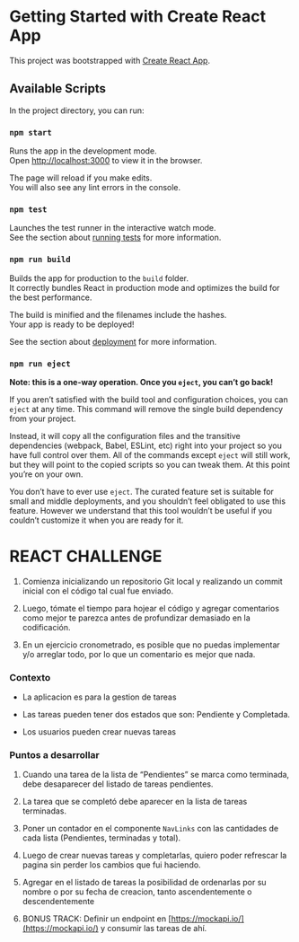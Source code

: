 # Getting Started with Create React App

This project was bootstrapped with [Create React App](https://github.com/facebook/create-react-app).

## Available Scripts

In the project directory, you can run:

### `npm start`

Runs the app in the development mode.\
Open [http://localhost:3000](http://localhost:3000) to view it in the browser.

The page will reload if you make edits.\
You will also see any lint errors in the console.

### `npm test`

Launches the test runner in the interactive watch mode.\
See the section about [running tests](https://facebook.github.io/create-react-app/docs/running-tests) for more information.

### `npm run build`

Builds the app for production to the `build` folder.\
It correctly bundles React in production mode and optimizes the build for the best performance.

The build is minified and the filenames include the hashes.\
Your app is ready to be deployed!

See the section about [deployment](https://facebook.github.io/create-react-app/docs/deployment) for more information.

### `npm run eject`

**Note: this is a one-way operation. Once you `eject`, you can’t go back!**

If you aren’t satisfied with the build tool and configuration choices, you can `eject` at any time. This command will remove the single build dependency from your project.

Instead, it will copy all the configuration files and the transitive dependencies (webpack, Babel, ESLint, etc) right into your project so you have full control over them. All of the commands except `eject` will still work, but they will point to the copied scripts so you can tweak them. At this point you’re on your own.

You don’t have to ever use `eject`. The curated feature set is suitable for small and middle deployments, and you shouldn’t feel obligated to use this feature. However we understand that this tool wouldn’t be useful if you couldn’t customize it when you are ready for it.

# REACT CHALLENGE

1. Comienza inicializando un repositorio Git local y realizando un commit inicial con el código tal cual fue enviado.

2. Luego, tómate el tiempo para hojear el código y agregar comentarios como mejor te parezca antes de profundizar demasiado en la codificación.

3. En un ejercicio cronometrado, es posible que no puedas implementar y/o arreglar todo, por lo que un comentario es mejor que nada.

### Contexto

- La aplicacion es para la gestion de tareas

- Las tareas pueden tener dos estados que son: Pendiente y Completada.

- Los usuarios pueden crear nuevas tareas

### Puntos a desarrollar

1. Cuando una tarea de la lista de “Pendientes” se marca como terminada, debe desaparecer del listado de tareas pendientes.

2. La tarea que se completó debe aparecer en la lista de tareas terminadas.

3. Poner un contador en el componente `NavLinks` con las cantidades de cada lista (Pendientes, terminadas y total).

4. Luego de crear nuevas tareas y completarlas, quiero poder refrescar la pagina sin perder los cambios que fui haciendo.

5. Agregar en el listado de tareas la posibilidad de ordenarlas por su nombre o por su fecha de creacion, tanto ascendentemente o descendentemente

6. BONUS TRACK: Definir un endpoint en [https://mockapi.io/](https://mockapi.io/) y consumir las tareas de ahí.
